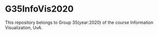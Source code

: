 # G35InfoVis2020
This repository belongs to Group 35(year:2020) of the course Information Visualization, UvA.
